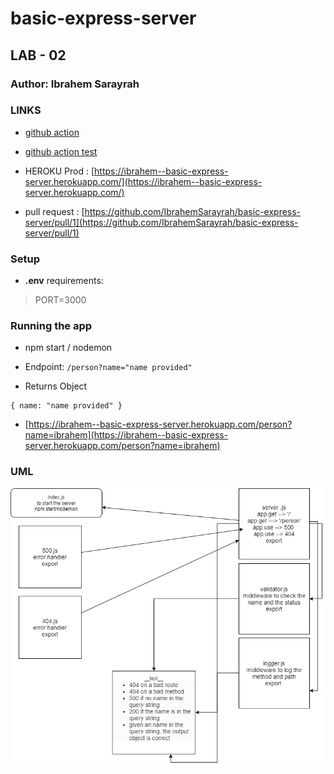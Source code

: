 # basic-express-server

## LAB - 02

### Author: Ibrahem Sarayrah

### LINKS

* [github action](https://github.com/IbrahemSarayrah/basic-express-server/actions)

* [github action test](https://github.com/IbrahemSarayrah/basic-express-server/runs/3341903975)

* HEROKU Prod : [https://ibrahem--basic-express-server.herokuapp.com/](https://ibrahem--basic-express-server.herokuapp.com/)

* pull request : [https://github.com/IbrahemSarayrah/basic-express-server/pull/1](https://github.com/IbrahemSarayrah/basic-express-server/pull/1)

### Setup

* **.env** requirements:
>
> PORT=3000
>

### Running the app

* npm start / nodemon

* Endpoint: `/person?name="name provided"`

* Returns Object

```
{ name: "name provided" }
```

* [https://ibrahem--basic-express-server.herokuapp.com/person?name=ibrahem](https://ibrahem--basic-express-server.herokuapp.com/person?name=ibrahem)

### UML

![UML](uml-img/uml-diagram.png)